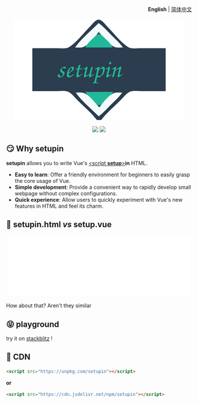 <p align="right">
  <b>English</b> | <a href="./README.zh-CN.md">简体中文</a>
</p>

<p align="center"><img src="./public/svgs/logo.svg"></p>

<p align="center">
  <a href="https://npmjs.com/package/setupin"><img src="https://img.shields.io/npm/v/setupin?color=orange"></a>
  <a href="https://stackblitz.com/edit/setupin?file=index.html"><img src="https://img.shields.io/badge/Open%20in%20StackBlitz-blue"></a>
</p>

## 😏 Why setupin

**setupin** allows you to write Vue's [\<script **setup**\>](https://vuejs.org/api/sfc-script-setup.html)**in** HTML.

- **Easy to learn**: Offer a friendly environment for beginners to easily grasp the core usage of Vue.
- **Simple development**: Provide a convenient way to rapidly develop small webpage without complex configurations.
- **Quick experience**: Allow users to quickly experiment with Vue's new features in HTML and feel its charm.

## 🤯 setupin.html _vs_ setup.vue

<p align="center">
  <img src="./public/svgs/setup.vue.svg" width="49%">
  <img src="./public/svgs/setupin.html.svg" width="49%">
</p>

How about that? Aren't they similar

## 😝 playground

try it on
[stackblitz](https://stackblitz.com/edit/setupin?file=index.html)
!

## 🥰 CDN

```html
<script src="https://unpkg.com/setupin"></script>
```
**or**
```html
<script src="https://cdn.jsdelivr.net/npm/setupin"></script>
```
